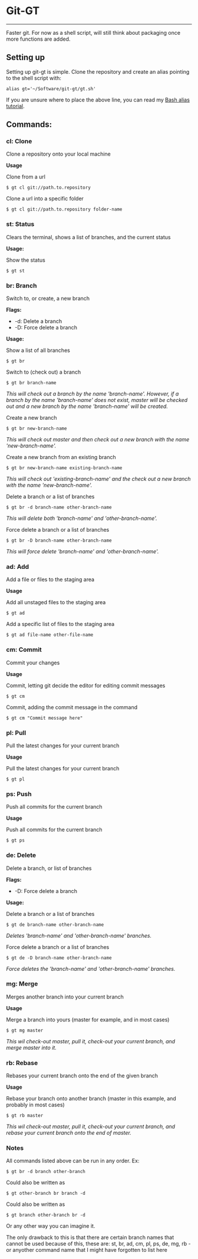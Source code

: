 # Git-GT
--------
Faster git. For now as a shell script, will still think about packaging once more functions are added.


## Setting up

Setting up git-gt is simple. Clone the repository and create an alias pointing to the shell script with:

    alias gt='~/Software/git-gt/gt.sh'

If you are unsure where to place the above line, you can read my [Bash alias tutorial](http://hvolschenk.blogspot.co.za/2016/10/bash-aliases_6.html).

## Commands:

### cl: Clone

Clone a repository onto your local machine

__Usage__

Clone from a url

    $ gt cl git://path.to.repository

Clone a url into a specific folder

    $ gt cl git://path.to.repository folder-name

### st: Status

Clears the terminal, shows a list of branches, and the current status

__Usage:__

Show the status

    $ gt st

### br: Branch

Switch to, or create, a new branch

__Flags:__

* -d: Delete a branch
* -D: Force delete a branch

__Usage:__

Show a list of all branches

    $ gt br

Switch to (check out) a branch

    $ gt br branch-name

_This will check out a branch by the name 'branch-name'. However, if a branch by the name 'branch-name' does not exist, master will be checked out and a new branch by the name 'branch-name' will be created._

Create a new branch

    $ gt br new-branch-name

_This will check out master and then check out a new branch with the name 'new-branch-name'._

Create a new branch from an existing branch

    $ gt br new-branch-name existing-branch-name

_This will check out 'existing-branch-name' and the check out a new branch with the name 'new-branch-name'._

Delete a branch or a list of branches

    $ gt br -d branch-name other-branch-name

_This will delete both 'branch-name' and 'other-branch-name'._

Force delete a branch or a list of branches

    $ gt br -D branch-name other-branch-name

_This will force delete 'branch-name' and 'other-branch-name'._

### ad: Add

Add a file or files to the staging area

__Usage__

Add all unstaged files to the staging area

    $ gt ad

Add a specific list of files to the staging area

    $ gt ad file-name other-file-name

### cm: Commit

Commit your changes

__Usage__

Commit, letting git decide the editor for editing commit messages

    $ gt cm

Commit, adding the commit message in the command

    $ gt cm "Commit message here"

### pl: Pull

Pull the latest changes for your current branch

__Usage__

Pull the latest changes for your current branch

    $ gt pl

### ps: Push

Push all commits for the current branch

__Usage__

Push all commits for the current branch

    $ gt ps

### de: Delete

Delete a branch, or list of branches

__Flags:__

* -D: Force delete a branch

__Usage:__

Delete a branch or a list of branches

    $ gt de branch-name other-branch-name

_Deletes 'branch-name' and 'other-branch-name' branches._

Force delete a branch or a list of branches

    $ gt de -D branch-name other-branch-name

_Force deletes the 'branch-name' and 'other-branch-name' branches._

### mg: Merge

Merges another branch into your current branch

__Usage__

Merge a branch into yours (master for example, and in most cases)

    $ gt mg master

_This wil check-out master, pull it, check-out your current branch, and merge master into it._

### rb: Rebase

Rebases your current branch onto the end of the given branch

__Usage__

Rebase your branch onto another branch (master in this example, and probably in most cases)

    $ gt rb master

_This wil check-out master, pull it, check-out your current branch, and rebase your current branch onto the end of master._

### Notes

All commands listed above can be run in any order. Ex:

    $ gt br -d branch other-branch

Could also be written as

    $ gt other-branch br branch -d

Could also be written as

    $ gt branch other-branch br -d

Or any other way you can imagine it.

The only drawback to this is that there are certain branch names that cannot be used because of this, these are: st, br, ad, cm, pl, ps, de, mg, rb - or anyother command name that I might have forgotten to list here
